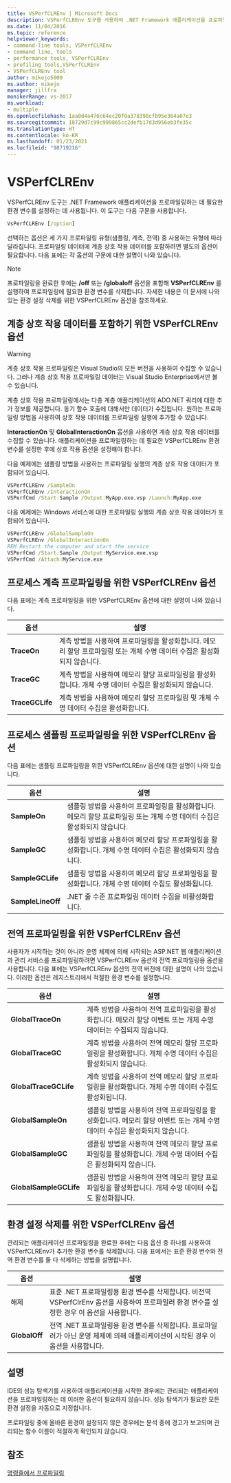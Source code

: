 ```yaml
---
title: VSPerfCLREnv | Microsoft Docs
description: VSPerfCLREnv 도구를 사용하여 .NET Framework 애플리케이션을 프로파일링하는 데 필요한 환경 변수를 설정하는 방법을 알아봅니다.
ms.date: 11/04/2016
ms.topic: reference
helpviewer_keywords:
- command-line tools, VSPerfCLREnv
- command line, tools
- performance tools, VSPerfCLREnv
- profiling tools,VSPerfCLREnv
- VSPerfCLREnv tool
author: mikejo5000
ms.author: mikejo
manager: jillfra
monikerRange: vs-2017
ms.workload:
- multiple
ms.openlocfilehash: 1aa0d4a476c64ec20f0a378398cfb95e364a07e3
ms.sourcegitcommit: 18729d7c99c999865cc2defb17d3d956eb3fe35c
ms.translationtype: HT
ms.contentlocale: ko-KR
ms.lasthandoff: 01/23/2021
ms.locfileid: "98719216"
---
```

# <a name="vsperfclrenv"></a>VSPerfCLREnv

VSPerfCLREnv 도구는 .NET Framework 애플리케이션을 프로파일링하는 데 필요한 환경 변수를 설정하는 데 사용됩니다. 이 도구는 다음 구문을 사용합니다.

```cmd
VsPerfCLREnv [/option]
```

선택하는 옵션은 세 가지 프로파일링 유형(샘플링, 계측, 전역) 중 사용하는 유형에 따라 달라집니다. 프로파일링 데이터에 계층 상호 작용 데이터를 포함하려면 별도의 옵션이 필요합니다. 다음 표에는 각 옵션의 구문에 대한 설명이 나와 있습니다.

> [!NOTE]
> 프로파일링을 완료한 후에는 **/off** 또는 **/globaloff** 옵션을 포함해 **VSPerfCLREnv** 를 실행하여 프로파일링에 필요한 환경 변수를 삭제합니다. 자세한 내용은 이 문서에 나와 있는 환경 설정 삭제를 위한 VSPerfCLREnv 옵션을 참조하세요.

## <a name="vsperfclrenv-options-for-including-tier-interaction-data"></a>계층 상호 작용 데이터를 포함하기 위한 VSPerfCLREnv 옵션

> [!WARNING]
> 계층 상호 작용 프로파일링은 Visual Studio의 모든 버전을 사용하여 수집할 수 있습니다. 그러나 계층 상호 작용 프로파일링 데이터는 Visual Studio Enterprise에서만 볼 수 있습니다.

계층 상호 작용 프로파일링에서는 다층 계층 애플리케이션의 ADO.NET 쿼리에 대한 추가 정보를 제공합니다. 동기 함수 호출에 대해서만 데이터가 수집됩니다. 원하는 프로파일링 방법을 사용하여 상호 작용 데이터를 프로파일링 실행에 추가할 수 있습니다.

**InteractionOn** 및 **GlobalInteractionOn** 옵션을 사용하면 계층 상호 작용 데이터를 수집할 수 있습니다. 애플리케이션을 프로파일링하는 데 필요한 VSPerfCLREnv 환경 변수를 설정한 후에 상호 작용 옵션을 설정해야 합니다.

다음 예제에는 샘플링 방법을 사용하는 프로파일링 실행의 계층 상호 작용 데이터가 포함되어 있습니다.

```cmd
VSPerfCLREnv /SampleOn
VSPerfCLREnv /InteractionOn
VSPerfCmd /Start:Sample /Output:MyApp.exe.vsp /Launch:MyApp.exe
```

다음 예제에는 Windows 서비스에 대한 프로파일링 실행의 계층 상호 작용 데이터가 포함되어 있습니다.

```cmd
VSPerfCLREnv /GlobalSampleOn
VSPerfCLREnv /GlobalInteractionOn
REM Restart the computer and start the service
VSPerfCmd /Start:Sample /Output:MyService.exe.vsp
VSPerfCmd /Attach:MyService.exe
```

## <a name="vsperfclrenv-options-for-process-instrumentation-profiling"></a>프로세스 계측 프로파일링을 위한 VSPerfCLREnv 옵션

다음 표에는 계측 프로파일링을 위한 VSPerfCLREnv 옵션에 대한 설명이 나와 있습니다.

|옵션|설명|
|------------|-----------------|
|**TraceOn**|계측 방법을 사용하여 프로파일링을 활성화합니다. 메모리 할당 프로파일링 또는 개체 수명 데이터 수집은 활성화되지 않습니다.|
|**TraceGC**|계측 방법을 사용하여 메모리 할당 프로파일링을 활성화합니다. 개체 수명 데이터 수집은 활성화되지 않습니다.|
|**TraceGCLife**|계측 방법을 사용하여 메모리 할당 프로파일링 및 개체 수명 데이터 수집을 활성화합니다.|

## <a name="vsperfclrenv-options-for-process-sampling-profiling"></a>프로세스 샘플링 프로파일링을 위한 VSPerfCLREnv 옵션

다음 표에는 샘플링 프로파일링을 위한 VSPerfCLREnv 옵션에 대한 설명이 나와 있습니다.

|옵션|설명|
|------------|-----------------|
|**SampleOn**|샘플링 방법을 사용하여 프로파일링을 활성화합니다. 메모리 할당 프로파일링 또는 개체 수명 데이터 수집은 활성화되지 않습니다.|
|**SampleGC**|샘플링 방법을 사용하여 메모리 할당 프로파일링을 활성화합니다. 개체 수명 데이터 수집은 활성화되지 않습니다.|
|**SampleGCLife**|샘플링 방법을 사용하여 메모리 할당 프로파일링을 활성화합니다. 개체 수명 데이터 수집도 활성화됩니다.|
|**SampleLineOff**|.NET 줄 수준 프로파일링 데이터 수집을 비활성화합니다.|

## <a name="vsperfclrenv-options-for-global-profiling"></a>전역 프로파일링을 위한 VSPerfCLREnv 옵션

사용자가 시작하는 것이 아니라 운영 체제에 의해 시작되는 ASP.NET 웹 애플리케이션과 관리 서비스를 프로파일링하려면 VSPerfCLREnv 옵션의 전역 프로파일링용 옵션을 사용합니다. 다음 표에는 VSPerfCLREnv 옵션의 전역 버전에 대한 설명이 나와 있습니다. 이러한 옵션은 레지스트리에서 적절한 환경 변수를 설정합니다.

|옵션|설명|
|------------|-----------------|
|**GlobalTraceOn**|계측 방법을 사용하여 전역 프로파일링을 활성화합니다. 메모리 할당 이벤트 또는 개체 수명 데이터는 수집되지 않습니다.|
|**GlobalTraceGC**|계측 방법을 사용하여 전역 메모리 할당 프로파일링을 활성화합니다. 개체 수명 데이터 수집은 활성화되지 않습니다.|
|**GlobalTraceGCLife**|계측 방법을 사용하여 전역 메모리 할당 프로파일링을 활성화합니다. 개체 수명 데이터 수집도 활성화됩니다.|
|**GlobalSampleOn**|샘플링 방법을 사용하여 전역 프로파일링을 활성화합니다. 메모리 할당 이벤트 또는 개체 수명 데이터 수집은 활성화되지 않습니다.|
|**GlobalSampleGC**|샘플링 방법을 사용하여 전역 메모리 할당 프로파일링을 활성화합니다. 개체 수명 데이터 수집은 활성화되지 않습니다.|
|**GlobalSampleGCLife**|샘플링 방법을 사용하여 전역 메모리 할당 프로파일링을 활성화합니다. 개체 수명 데이터 수집도 활성화됩니다.|

## <a name="vsperfclrenv-options-to-delete-environment-settings"></a>환경 설정 삭제를 위한 VSPerfCLREnv 옵션

 관리되는 애플리케이션 프로파일링을 완료한 후에는 다음 옵션 중 하나를 사용하여 VSPerfCLREnv가 추가한 환경 변수를 삭제합니다. 다음 표에서는 표준 환경 변수와 전역 환경 변수를 둘 다 삭제하는 방법을 설명합니다.

|옵션|설명|
|------------|-----------------|
|해제|표준 .NET 프로파일링용 환경 변수를 삭제합니다. 비전역 VSPerfClrEnv 옵션을 사용하여 프로파일러 환경 변수를 설정한 경우 이 옵션을 사용합니다.|
|**GlobalOff**|전역 .NET 프로파일링용 환경 변수를 삭제합니다. 프로파일러가 아닌 운영 체제에 의해 애플리케이션이 시작된 경우 이 옵션을 사용합니다.|

## <a name="remarks"></a>설명

IDE의 성능 탐색기를 사용하여 애플리케이션을 시작한 경우에는 관리되는 애플리케이션을 프로파일링하는 데 이러한 옵션이 필요하지 않습니다. 성능 탐색기가 필요한 모든 환경 설정을 자동으로 지정합니다.

프로파일링 중에 올바른 환경이 설정되지 않은 경우에는 분석 중에 경고가 보고되며 관리되는 함수 이름이 적절하게 확인되지 않습니다.

## <a name="see-also"></a>참조

[명령줄에서 프로파일링](../profiling/using-the-profiling-tools-from-the-command-line.md)
